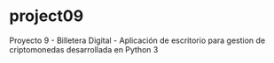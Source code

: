 # project09
Proyecto 9 - Billetera Digital - Aplicación de escritorio para gestion de criptomonedas desarrollada en Python 3
